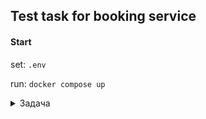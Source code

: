 ## Test task for booking service
#### Start
set: ```.env``` 

run: ```docker compose up```
<details>
    <summary>Задача</summary>

    Система бронирования мест.

    Реализовать API для бронирования места на мероприятие. Один пользователь не может забронировать дважды на одно событие.

    POST /api/bookings/reserve

    {
    "event_id": 1,
    "user_id": "user123"
    }


    Таблица events:

    - id (SERIAL PRIMARY KEY)
    - name (VARCHAR)
    - total_seats (INT)

    Таблица bookings:

    - id (SERIAL PRIMARY KEY)
    - event_id (INT, ссылка на events)
    - user_id (VARCHAR)
    - created_at (TIMESTAMP)
</details>
